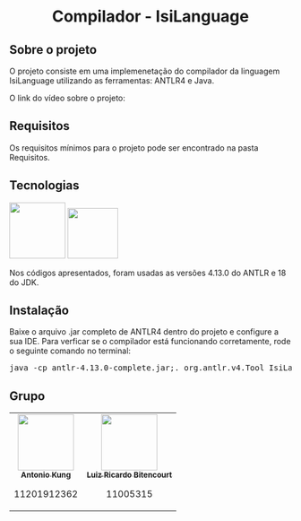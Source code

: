<h1 align="center"> Compilador - IsiLanguage </h1>

## Sobre o projeto 
<p>O projeto consiste em uma implemenetação do compilador da linguagem IsiLanguage utilizando as ferramentas: ANTLR4 e Java.</p>
<p>O link do vídeo sobre o projeto:</p>


## Requisitos
<p>Os requisitos mínimos para o projeto pode ser encontrado na pasta Requisitos.</p>

## Tecnologias
<img src="https://avatars.githubusercontent.com/u/80584?s=200&v=4"  width="100px;"/>  <img src="https://static.mundoeducacao.uol.com.br/mundoeducacao/conteudo_legenda/47bb859e52444b02002dfe9e11de8c1e.jpg"  width="90px;"/>

Nos códigos apresentados, foram usadas as versões 4.13.0 do ANTLR e 18 do JDK.

## Instalação
Baixe o arquivo .jar completo de ANTLR4 dentro do projeto e configure a sua IDE. Para verficar se o compilador está funcionando corretamente, rode o seguinte comando no terminal: 
<pre>
java -cp antlr-4.13.0-complete.jar;. org.antlr.v4.Tool IsiLang.g4 -package parser -o ./src/parser/ 
</pre>


## Grupo 

<table>
  <tr>
    <td align="center">
      <a href="https://github.com/ShaoYi0206">
        <img src="https://github.com/ShaoYi0206.png" width="100px;"/><br>
        <sub>
          <b>Antonio Kung</b>
        </sub>        
      </a>
      <p>11201912362</p>
    </td>
    <td align="center">
      <a href="https://github.com/loowiz">
        <img src="https://luizbitencourt.files.wordpress.com/2023/08/luizb.jpg" width="100px;"/><br>
        <sub>
          <b>Luiz Ricardo Bitencourt</b>
        </sub>        
      </a>
      <p>11005315</p>
    </td>
  </table>
